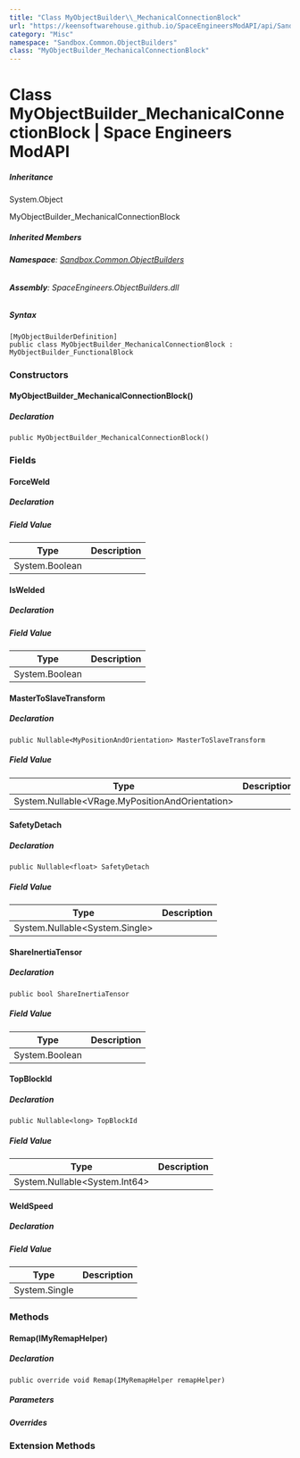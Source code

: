 ```yaml
---
title: "Class MyObjectBuilder\\_MechanicalConnectionBlock"
url: "https://keensoftwarehouse.github.io/SpaceEngineersModAPI/api/Sandbox.Common.ObjectBuilders.MyObjectBuilder_MechanicalConnectionBlock.html"
category: "Misc"
namespace: "Sandbox.Common.ObjectBuilders"
class: "MyObjectBuilder_MechanicalConnectionBlock"
---
```


# Class MyObjectBuilder\_MechanicalConnectionBlock | Space Engineers ModAPI

##### Inheritance

System.Object

MyObjectBuilder\_MechanicalConnectionBlock

##### Inherited Members

###### **Namespace**: [Sandbox.Common.ObjectBuilders](https://keensoftwarehouse.github.io/SpaceEngineersModAPI/api/Sandbox.Common.ObjectBuilders.html)

###### **Assembly**: SpaceEngineers.ObjectBuilders.dll

##### Syntax

```
[MyObjectBuilderDefinition]
public class MyObjectBuilder_MechanicalConnectionBlock : MyObjectBuilder_FunctionalBlock
```

### [](#constructors)Constructors

#### [](#Sandbox_Common_ObjectBuilders_MyObjectBuilder_MechanicalConnectionBlock__ctor)MyObjectBuilder\_MechanicalConnectionBlock()

##### Declaration

```
public MyObjectBuilder_MechanicalConnectionBlock()
```

### [](#fields)Fields

#### [](#Sandbox_Common_ObjectBuilders_MyObjectBuilder_MechanicalConnectionBlock_ForceWeld)ForceWeld

##### Declaration

##### Field Value

| Type | Description |
| --- | --- |
| System.Boolean |     |

#### [](#Sandbox_Common_ObjectBuilders_MyObjectBuilder_MechanicalConnectionBlock_IsWelded)IsWelded

##### Declaration

##### Field Value

| Type | Description |
| --- | --- |
| System.Boolean |     |

#### [](#Sandbox_Common_ObjectBuilders_MyObjectBuilder_MechanicalConnectionBlock_MasterToSlaveTransform)MasterToSlaveTransform

##### Declaration

```
public Nullable<MyPositionAndOrientation> MasterToSlaveTransform
```

##### Field Value

| Type | Description |
| --- | --- |
| System.Nullable<VRage.MyPositionAndOrientation\> |     |

#### [](#Sandbox_Common_ObjectBuilders_MyObjectBuilder_MechanicalConnectionBlock_SafetyDetach)SafetyDetach

##### Declaration

```
public Nullable<float> SafetyDetach
```

##### Field Value

| Type | Description |
| --- | --- |
| System.Nullable<System.Single\> |     |

#### [](#Sandbox_Common_ObjectBuilders_MyObjectBuilder_MechanicalConnectionBlock_ShareInertiaTensor)ShareInertiaTensor

##### Declaration

```
public bool ShareInertiaTensor
```

##### Field Value

| Type | Description |
| --- | --- |
| System.Boolean |     |

#### [](#Sandbox_Common_ObjectBuilders_MyObjectBuilder_MechanicalConnectionBlock_TopBlockId)TopBlockId

##### Declaration

```
public Nullable<long> TopBlockId
```

##### Field Value

| Type | Description |
| --- | --- |
| System.Nullable<System.Int64\> |     |

#### [](#Sandbox_Common_ObjectBuilders_MyObjectBuilder_MechanicalConnectionBlock_WeldSpeed)WeldSpeed

##### Declaration

##### Field Value

| Type | Description |
| --- | --- |
| System.Single |     |

### [](#methods)Methods

#### [](#Sandbox_Common_ObjectBuilders_MyObjectBuilder_MechanicalConnectionBlock_Remap_VRage_ModAPI_IMyRemapHelper_)Remap(IMyRemapHelper)

##### Declaration

```
public override void Remap(IMyRemapHelper remapHelper)
```

##### Parameters

##### Overrides

### [](#extensionmethods)Extension Methods